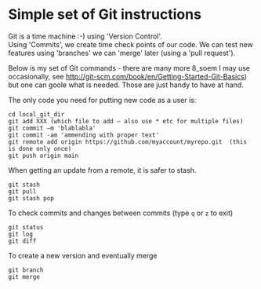 # Simple set of Git instructions

Git is a time machine :-) using 'Version Control'.  
Using 'Commits', we create time check points of our code. We can test new features using 'branches' we can 'merge' later (using a 'pull request').

Below is my set of Git commands - there are many more 8_soem I may use occasionally, see http://git-scm.com/book/en/Getting-Started-Git-Basics) but one can goole what is needed. Those are just handy to have at hand.

The only code you need for putting new code as a user is:  
```
cd local_git_dir
git add XXX (which file to add – also use * etc for multiple files)
git commit –m 'blablabla'
git commit -am 'ammending with proper text'
git remote add origin https://github.com/myaccount/myrepo.git  (this is done only once)
git push origin main
```

When getting an update from a remote, it is safer to stash.  
```
git stash
git pull
git stash pop
```

To check commits and changes between commits (type ``q`` or ``z`` to exit)
```
git status
git log
git diff
```

To create a new version and eventually merge 
```
git branch
git merge
```
